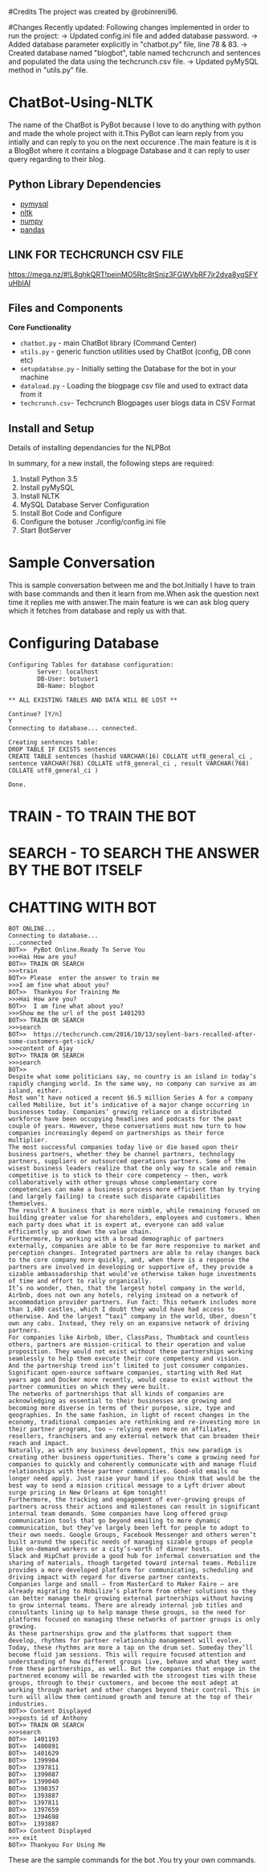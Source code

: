 #Credits
The project was created by @robinreni96.

#Changes Recently updated:
Following changes implemented in order to run the project: 
-> Updated config.ini file and added database password.
-> Added database parameter explicitly in "chatbot.py" file, line 78 & 83.
-> Created database named "blogbot", table named techcrunch and sentences and populated the data using the techcrunch.csv file.
-> Updated pyMySQL method in "utils.py" file.

# ChatBot-Using-NLTK
The name of the ChatBot is PyBot because I love to do anything with python and made the whole project with it.This PyBot can learn reply from you intially and can reply to you on the next occurence .The main feature is it is a BlogBot where it contains a blogpage Database and it can reply to user query regarding to their blog.

## Python Library Dependencies ##
  
+ [pymysql](http://pymysql.readthedocs.io/en/latest/)  
+ [nltk](http://www.nltk.org/install.html) 
+ [numpy](http://www.numpy.org/)
+ [pandas](http://pandas.pydata.org/)

## LINK FOR TECHCRUNCH CSV FILE ##

https://mega.nz/#!L8ghkQRT!peinMO5Rtc8tSnjz3FGWVbRF7jr2dva8yqSFYuHblAI


## Files and Components ##


**Core Functionality**
+ `chatbot.py` - main ChatBot library (Command Center)
+ `utils.py` - generic function utilities used by ChatBot (config, DB conn etc) 
+ `setupdatabse.py` - Initially setting the Database for the bot in your machine
+ `dataload.py` - Loading the blogpage csv file and used to extract data from it
+ `techcrunch.csv`- Techcrunch Blogpages user blogs data in CSV Format


## Install and Setup ##

Details of installing dependancies for the NLPBot 

In summary, for a new install, the following steps are required:
1. Install Python 3.5
2. Install pyMySQL 
3. Install NLTK
4. MySQL Database Server Configuration
5. Install Bot Code and Configure
6. Configure the botuser ./config/config.ini file
7. Start BotServer

# Sample Conversation #
This is sample conversation between me and the bot.Initially I have to train with base commands and then it learn from me.When ask the question next time it replies me with answer.The main feature is we can ask blog query which it fetches from database and reply us with that.

# Configuring Database #
```
Configuring Tables for database configuration: 
        Server: localhost 
        DB-User: botuser1 
        DB-Name: blogbot

** ALL EXISTING TABLES AND DATA WILL BE LOST **

Continue? [Y/n] 
Y
Connecting to database... connected.

Creating sentences table:
DROP TABLE IF EXISTS sentences
CREATE TABLE sentences (hashid VARCHAR(16) COLLATE utf8_general_ci , sentence VARCHAR(768) COLLATE utf8_general_ci , result VARCHAR(768) COLLATE utf8_general_ci ) 

Done.
```

# TRAIN - TO TRAIN THE BOT #
# SEARCH - TO SEARCH THE ANSWER BY THE BOT ITSELF #
# CHATTING WITH BOT #
```
BOT ONLINE...
Connecting to database...
...connected
BOT>>  PyBot Online.Ready To Serve You
>>>Hai How are you?
BOT>> TRAIN OR SEARCH
>>>train
BOT>> Please  enter the answer to train me
>>>I am fine what about you?
BOT>>  Thankyou For Training Me
>>>Hai How are you?
BOT>>  I am fine what about you?
>>>Show me the url of the post 1401293
BOT>> TRAIN OR SEARCH
>>>search
BOT>>  https://techcrunch.com/2016/10/13/soylent-bars-recalled-after-some-customers-get-sick/
>>>content of Ajay
BOT>> TRAIN OR SEARCH
>>>search
BOT>>  
Despite what some politicians say, no country is an island in today’s rapidly changing world. In the same way, no company can survive as an island, either.
Most won’t have noticed a recent $6.5 million Series A for a company called Mobilize, but it’s indicative of a major change occurring in businesses today. Companies’ growing reliance on a distributed workforce have been occupying headlines and podcasts for the past couple of years. However, these conversations must now turn to how companies increasingly depend on partnerships as their force multiplier.
The most successful companies today live or die based upon their business partners, whether they be channel partners, technology partners, suppliers or outsourced operations partners. Some of the wisest business leaders realize that the only way to scale and remain competitive is to stick to their core competency — then, work collaboratively with other groups whose complementary core competencies can make a business process more efficient than by trying (and largely failing) to create such disparate capabilities themselves.
The result? A business that is more nimble, while remaining focused on building greater value for shareholders, employees and customers. When each party does what it is expert at, everyone can add value efficiently up and down the value chain.
Furthermore, by working with a broad demographic of partners externally, companies are able to be far more responsive to market and perception changes. Integrated partners are able to relay changes back to the core company more quickly, and, when there is a response the partners are involved in developing or supportive of, they provide a sizable ambassadorship that would’ve otherwise taken huge investments of time and effort to rally organically.
It’s no wonder, then, that the largest hotel company in the world, Airbnb, does not own any hotels, relying instead on a network of accommodation provider partners. Fun fact: This network includes more than 1,400 castles, which I doubt they would have had access to otherwise. And the largest “taxi” company in the world, Uber, doesn’t own any cabs. Instead, they rely on an expansive network of driving partners.
For companies like Airbnb, Uber, ClassPass, Thumbtack and countless others, partners are mission-critical to their operation and value proposition. They would not exist without these partnerships working seamlessly to help them execute their core competency and vision.
And the partnership trend isn’t limited to just consumer companies. Significant open-source software companies, starting with Red Hat years ago and Docker more recently, would cease to exist without the partner communities on which they were built.
The networks of partnerships that all kinds of companies are acknowledging as essential to their businesses are growing and becoming more diverse in terms of their purpose, size, type and geographies. In the same fashion, in light of recent changes in the economy, traditional companies are rethinking and re-investing more in their partner programs, too — relying even more on affiliates, resellers, franchisers and any external network that can broaden their reach and impact.
Naturally, as with any business development, this new paradigm is creating other business opportunities. There’s come a growing need for companies to quickly and coherently communicate with and manage fluid relationships with these partner communities. Good-old emails no longer need apply. Just raise your hand if you think that would be the best way to send a mission critical message to a Lyft driver about surge pricing in New Orleans at 6pm tonight!
Furthermore, the tracking and engagement of ever-growing groups of partners across their actions and milestones can result in significant internal team demands. Some companies have long offered group communication tools that go beyond emailing to more dynamic communication, but they’ve largely been left for people to adopt to their own needs. Google Groups, Facebook Messenger and others weren’t built around the specific needs of managing sizable groups of people like on-demand workers or a city’s-worth of dinner hosts.
Slack and HipChat provide a good hub for informal conversation and the sharing of materials, though targeted toward internal teams. Mobilize provides a more developed platform for communicating, scheduling and driving impact with regard for diverse partner contexts.
Companies large and small — from MasterCard to Maker Faire — are already migrating to Mobilize’s platform from other solutions so they can better manage their growing external partnerships without having to grow internal teams. There are already internal job titles and consultants lining up to help manage these groups, so the need for platforms focused on managing these networks of partner groups is only growing.
As these partnerships grow and the platforms that support them develop, rhythms for partner relationship management will evolve. Today, these rhythms are more a tap on the drum set. Someday they’ll become fluid jam sessions. This will require focused attention and understanding of how different groups live, behave and what they want from these partnerships, as well. But the companies that engage in the partnered economy will be rewarded with the strongest ties with these groups, through to their customers, and become the most adept at working through market and other changes beyond their control. This in turn will allow them continued growth and tenure at the top of their industries.
BOT>> Content Displayed
>>>posts id of Anthony
BOT>> TRAIN OR SEARCH
>>>search
BOT>>  1401193
BOT>>  1400891
BOT>>  1401629
BOT>>  1399984
BOT>>  1397811
BOT>>  1399087
BOT>>  1399040
BOT>>  1398357
BOT>>  1393887
BOT>>  1397811
BOT>>  1397659
BOT>>  1394698
BOT>>  1393887
BOT>> Content Displayed
>>> exit
BOT>> Thankyou For Using Me
```
These are the sample commands for the bot .You try your own commands.
